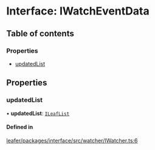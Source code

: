# Interface: IWatchEventData

## Table of contents

### Properties

- [updatedList](IWatchEventData.md#updatedlist)

## Properties

### updatedList

• **updatedList**: [`ILeafList`](ILeafList.md)

#### Defined in

[leafer/packages/interface/src/watcher/IWatcher.ts:6](https://github.com/leaferjs/leafer/blob/985f85e/packages/interface/src/watcher/IWatcher.ts#L6)
